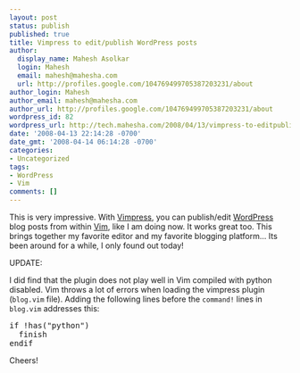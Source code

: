 ```yaml
---
layout: post
status: publish
published: true
title: Vimpress to edit/publish WordPress posts
author:
  display_name: Mahesh Asolkar
  login: Mahesh
  email: mahesh@mahesha.com
  url: http://profiles.google.com/104769499705387203231/about
author_login: Mahesh
author_email: mahesh@mahesha.com
author_url: http://profiles.google.com/104769499705387203231/about
wordpress_id: 82
wordpress_url: http://tech.mahesha.com/2008/04/13/vimpress-to-editpublish-wordpress-posts/
date: '2008-04-13 22:14:28 -0700'
date_gmt: '2008-04-14 06:14:28 -0700'
categories:
- Uncategorized
tags:
- WordPress
- Vim
comments: []
---
```

<p>This is very impressive. With <a href="http://friggeri.net/blog/2007/07/13/vimpress" title="Vimpress - Vim Plugin!">Vimpress</a>, you can publish/edit <a href="http://www.wordpress.org" title="WordPress website">WordPress</a> blog posts from within <a href="http://www.vim.org" title="Vim website">Vim</a>, like I am doing now. It works great too. This brings together my favorite editor and my favorite blogging platform... Its been around for a while, I only found out today!</p>
<p>UPDATE:</p>
<p>I did find that the plugin does not play well in Vim compiled with python disabled. Vim throws a lot of errors when loading the vimpress plugin (<code>blog.vim</code> file). Adding the following lines before the <code>command!</code> lines in <code>blog.vim</code> addresses this:</p>
<pre>
if !has("python")
  finish
endif
</pre>
<p>Cheers!</p>
